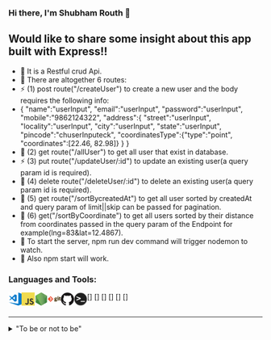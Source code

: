 ### Hi there, I'm Shubham Routh 👋

## Would like to share some insight about this app built with Express!!

- 🔭 It is a Restful crud Api.
- 🌱 There are altogether 6 routes:
- ⚡ (1) post route("/createUser") to create a new user and the body requires the following info:
- {
  "name":"userInput",
  "email":"userInput",
  "password":"userInput",
  "mobile":"9862124322",
  "address":{
  "street":"userInput",
  "locality":"userInput",
  "city":"userInput",
  "state":"userInput",
  "pincode":"chuserInputeck",
  "coordinatesType":{"type":"point", "coordinates":[22.46, 82.98]}
  }
  }
- 🥅 (2) get route("/allUser") to get all user that exist in database.
- ⚡ (3) put route("/updateUser/:id") to update an existing user(a query param id is required).
- 🌱 (4) delete route("/deleteUser/:id") to delete an existing user(a query param id is required).
- 👯 (5) get route("/sortBycreatedAt") to get all user sorted by createdAt and query param of limit||skip can be passed for pagination.
- 🌱 (6) get("/sortByCoordinate") to get all users sorted by their distance from coordinates passed in the query param of the Endpoint for example(lng=83&lat=12.4867).
- 👯 To start the server, npm run dev command will trigger nodemon to watch.
- 🥅 Also npm start will work.

<!--  -->

### Languages and Tools:

[<img align="left" alt="Visual Studio Code" width="26px" src="https://raw.githubusercontent.com/github/explore/80688e429a7d4ef2fca1e82350fe8e3517d3494d/topics/visual-studio-code/visual-studio-code.png" />]
[<img align="left" alt="JavaScript" width="26px" src="https://raw.githubusercontent.com/github/explore/80688e429a7d4ef2fca1e82350fe8e3517d3494d/topics/javascript/javascript.png" />]
[<img align="left" alt="Node.js" width="26px" src="https://raw.githubusercontent.com/github/explore/80688e429a7d4ef2fca1e82350fe8e3517d3494d/topics/nodejs/nodejs.png" />]
[<img align="left" alt="Git" width="26px" src="https://raw.githubusercontent.com/github/explore/80688e429a7d4ef2fca1e82350fe8e3517d3494d/topics/git/git.png" />]
[<img align="left" alt="GitHub" width="26px" src="https://raw.githubusercontent.com/github/explore/78df643247d429f6cc873026c0622819ad797942/topics/github/github.png" />]
[<img align="left" alt="Terminal" width="26px" src="https://raw.githubusercontent.com/github/explore/80688e429a7d4ef2fca1e82350fe8e3517d3494d/topics/terminal/terminal.png" />]
<br />
<br />

---

<details>
  <summary>"To be or not to be"</summary>

Keep Coding!!

</details>
